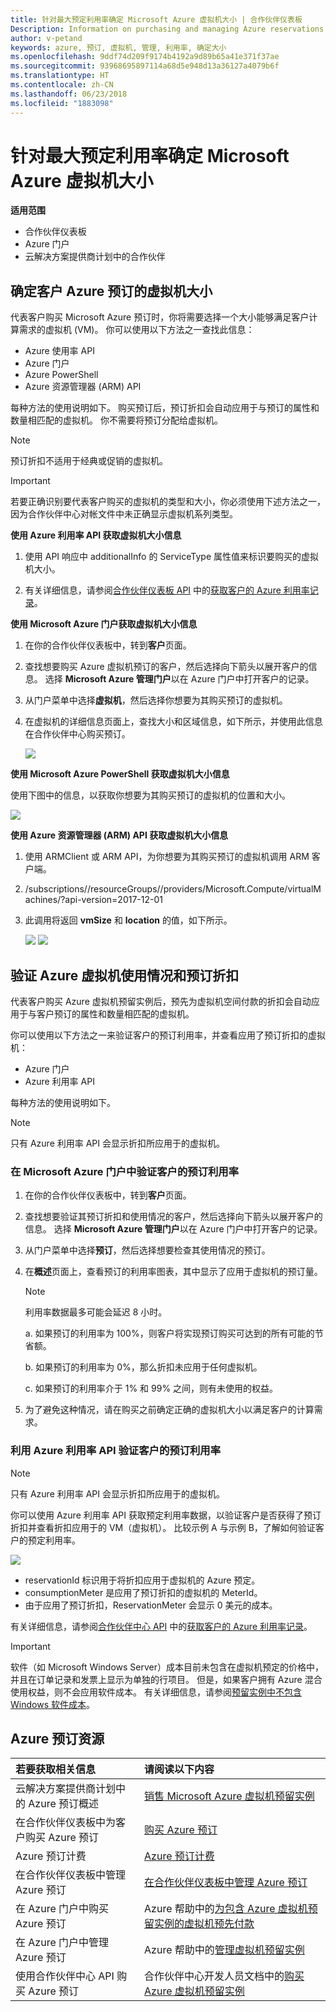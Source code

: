 ```yaml
---
title: 针对最大预定利用率确定 Microsoft Azure 虚拟机大小 | 合作伙伴仪表板
Description: Information on purchasing and managing Azure reservations
author: v-petand
keywords: azure, 预订, 虚拟机, 管理, 利用率, 确定大小
ms.openlocfilehash: 9ddf74d209f9174b4192a9d89b65a41e371f37ae
ms.sourcegitcommit: 93968695897114a68d5e948d13a36127a4079b6f
ms.translationtype: HT
ms.contentlocale: zh-CN
ms.lasthandoff: 06/23/2018
ms.locfileid: "1883098"
---
```

# <a name="microsoft-azure-vm-sizing-for-maximum-reservation-usage"></a>针对最大预定利用率确定 Microsoft Azure 虚拟机大小 

**适用范围**

-  合作伙伴仪表板
-  Azure 门户
-  云解决方案提供商计划中的合作伙伴

## <a name="determine-the-vm-size-for-a-customers-azure-reservation"></a>确定客户 Azure 预订的虚拟机大小 

代表客户购买 Microsoft Azure 预订时，你将需要选择一个大小能够满足客户计算需求的虚拟机 (VM)。 你可以使用以下方法之一查找此信息：

-   Azure 使用率 API
-   Azure 门户
-   Azure PowerShell
-   Azure 资源管理器 (ARM) API

每种方法的使用说明如下。 购买预订后，预订折扣会自动应用于与预订的属性和数量相匹配的虚拟机。 你不需要将预订分配给虚拟机。

>[!NOTE]
>预订折扣不适用于经典或促销的虚拟机。

>[!IMPORTANT]
>若要正确识别要代表客户购买的虚拟机的类型和大小，你必须使用下述方法之一，因为合作伙伴中心对帐文件中未正确显示虚拟机系列类型。


**使用 Azure 利用率 API 获取虚拟机大小信息**

1.  使用 API 响应中 additionalInfo 的 ServiceType 属性值来标识要购买的虚拟机大小。 

2.  有关详细信息，请参阅[合作伙伴仪表板 API](https://docs.microsoft.com/partner-center/develop/) 中的[获取客户的 Azure 利用率记录](https://docs.microsoft.com/partner-center/develop/get-a-customer-s-utilization-record-for-azure)。 

**使用 Microsoft Azure 门户获取虚拟机大小信息**

1.  在你的合作伙伴仪表板中，转到**客户**页面。

2.  查找想要购买 Azure 虚拟机预订的客户，然后选择向下箭头以展开客户的信息。 选择 **Microsoft Azure 管理门户**以在 Azure 门户中打开客户的记录。 

3.  从门户菜单中选择**虚拟机**，然后选择你想要为其购买预订的虚拟机。 

4.  在虚拟机的详细信息页面上，查找大小和区域信息，如下所示，并使用此信息在合作伙伴中心购买预订。  

    ![](images/usage1.png)

**使用 Microsoft Azure PowerShell 获取虚拟机大小信息**

使用下图中的信息，以获取你想要为其购买预订的虚拟机的位置和大小。 

![](images/usage2.png)

**使用 Azure 资源管理器 (ARM) API 获取虚拟机大小信息**

1.  使用 ARMClient 或 ARM API，为你想要为其购买预订的虚拟机调用 ARM 客户端。

2.  /subscriptions/<Subscription ID>/resourceGroups/<Resource group name>/providers/Microsoft.Compute/virtualMachines/<VM Instance Name>?api-version=2017-12-01

3.  此调用将返回 **vmSize** 和 **location** 的值，如下所示。

    ![](images/usage3.png)
    ![](images/usage4.png)
 

## <a name="verify-azure-vm-usage-and-reservation-discount"></a>验证 Azure 虚拟机使用情况和预订折扣

代表客户购买 Azure 虚拟机预留实例后，预先为虚拟机空间付款的折扣会自动应用于与客户预订的属性和数量相匹配的虚拟机。 

你可以使用以下方法之一来验证客户的预订利用率，并查看应用了预订折扣的虚拟机：   

-   Azure 门户
-   Azure 利用率 API

每种方法的使用说明如下。

>[!NOTE]
>只有 Azure 利用率 API 会显示折扣所应用于的虚拟机。  

### <a name="verify-the-customers-reservation-usage-in-the-microsoft-azure-portal"></a>在 Microsoft Azure 门户中验证客户的预订利用率

1.  在你的合作伙伴仪表板中，转到**客户**页面。

2.  查找想要验证其预订折扣和使用情况的客户，然后选择向下箭头以展开客户的信息。 选择 **Microsoft Azure 管理门户**以在 Azure 门户中打开客户的记录。 

3.  从门户菜单中选择**预订**，然后选择想要检查其使用情况的预订。 

4.  在**概述**页面上，查看预订的利用率图表，其中显示了应用于虚拟机的预订量。 

    >[!NOTE]
    >利用率数据最多可能会延迟 8 小时。
    
    a.  如果预订的利用率为 100%，则客户将实现预订购买可达到的所有可能的节省额。 
    
    b.  如果预订的利用率为 0%，那么折扣未应用于任何虚拟机。 
    
    c.  如果预订的利用率介于 1% 和 99% 之间，则有未使用的权益。 

5.  为了避免这种情况，请在购买之前确定正确的虚拟机大小以满足客户的计算需求。

### <a name="verify-the-customers-reservation-usage-with-the-azure-utilization-api"></a>利用 Azure 利用率 API 验证客户的预订利用率

>[!NOTE]
>只有 Azure 利用率 API 会显示折扣所应用于的虚拟机。  

你可以使用 Azure 利用率 API 获取预定利用率数据，以验证客户是否获得了预订折扣并查看折扣应用于的 VM（虚拟机）。 比较示例 A 与示例 B，了解如何验证客户的预定利用率。 

![](images\usage5.png)

-   reservationId 标识用于将折扣应用于虚拟机的 Azure 预定。
-   consumptionMeter 是应用了预订折扣的虚拟机的 MeterId。
-   由于应用了预订折扣，ReservationMeter 会显示 0 美元的成本。 

有关详细信息，请参阅[合作伙伴中心 API](https://docs.microsoft.com/partner-center/develop/) 中的[获取客户的 Azure 利用率记录](https://docs.microsoft.com/partner-center/develop/get-a-customer-s-utilization-record-for-azure)。

>[!IMPORTANT]
>软件（如 Microsoft Windows Server）成本目前未包含在虚拟机预定的价格中，并且在订单记录和发票上显示为单独的行项目。 但是，如果客户拥有 Azure 混合使用权益，则不会应用软件成本。 有关详细信息，请参阅[预留实例中不包含 Windows 软件成本](https://docs.microsoft.com/azure/billing/billing-reserved-instance-windows-software-costs)。  

## <a name="azure-reservations-resources"></a>Azure 预订资源
|**若要获取相关信息**   |**请阅读以下内容**    |
|:-----------------------------|:-----------------|
|云解决方案提供商计划中的 Azure 预订概述  | [销售 Microsoft Azure 虚拟机预留实例](azure-reservations.md)
|在合作伙伴仪表板中为客户购买 Azure 预订   |[购买 Azure 预订](azure-reservations-buying.md)
|Azure 预订计费   |[Azure 预订计费](azure-reservations-billing.md)   |
| 在合作伙伴仪表板中管理 Azure 预订 | [在合作伙伴仪表板中管理 Azure 预订](azure-reservations-manage.md)
|在 Azure 门户中购买 Azure 预订 | Azure 帮助中的[为包含 Azure 虚拟机预留实例的虚拟机预先付款](https://docs.microsoft.com/azure/virtual-machines/windows/prepay-reserved-vm-instances) |
|在 Azure 门户中管理 Azure 预订   |Azure 帮助中的[管理虚拟机预留实例](https://docs.microsoft.com/azure/billing/billing-manage-reserved-vm-instance)  |
|使用合作伙伴中心 API 购买 Azure 预订 | 合作伙伴中心开发人员文档中的[购买 Azure 虚拟机预留实例](https://docs.microsoft.com/partner-center/develop/purchase-azure-reserved-vm-instances)



